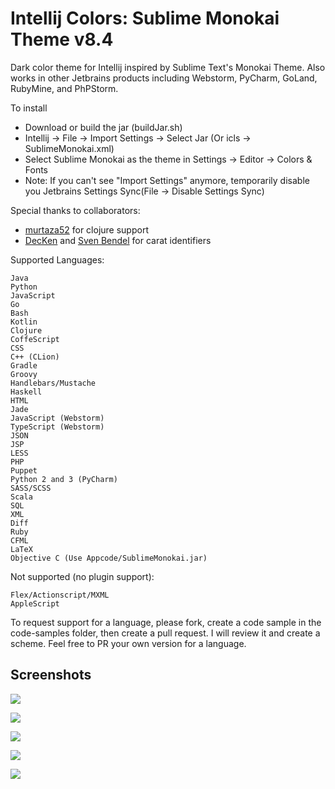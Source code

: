 Intellij Colors: Sublime Monokai Theme v8.4
=========================================

Dark color theme for Intellij inspired by Sublime Text&#39;s Monokai Theme. Also works in other Jetbrains products including Webstorm, PyCharm, GoLand, RubyMine, and PhPStorm.

To install 
- Download or build the jar (buildJar.sh)
- Intellij -> File -> Import Settings -> Select Jar (Or icls -> SublimeMonokai.xml)
- Select Sublime Monokai as the theme in Settings -> Editor -> Colors & Fonts
- Note: If you can't see "Import Settings" anymore, temporarily disable you Jetbrains Settings Sync(File -> Disable Settings Sync)

Special thanks to collaborators:
- [murtaza52](https://github.com/murtaza52) for clojure support
- [DecKen](https://github.com/DecKen) and [Sven Bendel](https://github.com/ubuntudroid) for carat identifiers

Supported Languages:

	Java
	Python
	JavaScript
	Go
	Bash
	Kotlin
	Clojure
	CoffeScript
	CSS
	C++ (CLion)
	Gradle
	Groovy
	Handlebars/Mustache
	Haskell
	HTML
	Jade
	JavaScript (Webstorm)
	TypeScript (Webstorm)
	JSON
	JSP
	LESS
	PHP
	Puppet
	Python 2 and 3 (PyCharm)
	SASS/SCSS
	Scala
	SQL
	XML
	Diff
	Ruby
	CFML
	LaTeX
	Objective C (Use Appcode/SublimeMonokai.jar)

Not supported (no plugin support):

	Flex/Actionscript/MXML
	AppleScript

To request support for a language, please fork, create a code sample in the code-samples folder, then create a pull request. I will review it and create a scheme. Feel free to PR your own version for a language.

## Screenshots

![](https://github.com/y3sh/Intellij-Colors-Sublime-Monokai/raw/master/code-samples/screenshots/screen1.png)

![](https://github.com/y3sh/Intellij-Colors-Sublime-Monokai/raw/master/code-samples/screenshots/screen2.png)

![](https://github.com/y3sh/Intellij-Colors-Sublime-Monokai/raw/master/code-samples/screenshots/screen3.png)

![](https://github.com/y3sh/Intellij-Colors-Sublime-Monokai/raw/master/code-samples/screenshots/screen4.png)

![](https://github.com/y3sh/Intellij-Colors-Sublime-Monokai/raw/master/code-samples/screenshots/screen5.png)

